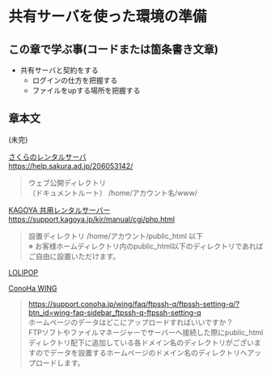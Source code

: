 # 共有サーバを使った環境の準備

## この章で学ぶ事(コードまたは箇条書き文章)

- 共有サーバと契約をする
  + ログインの仕方を把握する
  + ファイルをupする場所を把握する

## 章本文

(未完)

[さくらのレンタルサーバ](https://www.sakura.ne.jp/)  
https://help.sakura.ad.jp/206053142/  
> ウェブ公開ディレクトリ  
> （ドキュメントルート） 	/home/アカウント名/www/  

[KAGOYA 共用レンタルサーバー](https://www.kagoya.jp/shared3g/)  
https://support.kagoya.jp/kir/manual/cgi/php.html  
> 設置ディレクトリ 	/home/アカウント/public_html 以下  
>     ※ お客様ホームディレクトリ内のpublic_html以下のディレクトリであればご自由に設置いただけます。  

[LOLIPOP](https://lolipop.jp/)


[ConoHa WING](https://www.conoha.jp/wing/pricing/)
> https://support.conoha.jp/wing/faq/ftpssh-q/ftpssh-setting-q/?btn_id=wing-faq-sidebar_ftpssh-q-ftpssh-setting-q  
> ホームページのデータはどこにアップロードすればいいですか？  
> FTPソフトやファイルマネージャーでサーバーへ接続した際にpublic_htmlディレクトリ配下に追加している各ドメイン名のディレクトリがございますのでデータを設置するホームページのドメイン名のディレクトリへアップロードします。  


